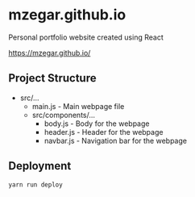 # mzegar.github.io

Personal portfolio website created using React

https://mzegar.github.io/

## Project Structure

- src/...
  - main.js - Main webpage file
  - src/components/...
    - body.js - Body for the webpage
    - header.js - Header for the webpage
    - navbar.js - Navigation bar for the webpage
    
## Deployment

`yarn run deploy`
